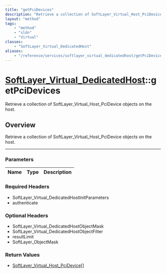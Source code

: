 ```yaml
---
title: "getPciDevices"
description: "Retrieve a collection of SoftLayer_Virtual_Host_PciDevice objects on the host."
layout: "method"
tags:
    - "method"
    - "sldn"
    - "Virtual"
classes:
    - "SoftLayer_Virtual_DedicatedHost"
aliases:
    - "/reference/services/softlayer_virtual_dedicatedhost/getPciDevices"
---
```

# [SoftLayer_Virtual_DedicatedHost](/reference/services/SoftLayer_Virtual_DedicatedHost)::getPciDevices


Retrieve a collection of SoftLayer_Virtual_Host_PciDevice objects on the host.


## Overview 
Retrieve a collection of SoftLayer_Virtual_Host_PciDevice objects on the host.

-----

### Parameters 
|Name | Type | Description |
| --- | --- | --- |


### Required Headers
* SoftLayer_Virtual_DedicatedHostInitParameters
* authenticate


### Optional Headers
* SoftLayer_Virtual_DedicatedHostObjectMask
* SoftLayer_Virtual_DedicatedHostObjectFilter
* resultLimit
* SoftLayer_ObjectMask

### Return Values
* <a href='/reference/datatypes/SoftLayer_Virtual_Host_PciDevice'>SoftLayer_Virtual_Host_PciDevice[] </a>




